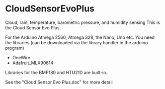 # CloudSensorEvoPlus
Cloud, rain, temperature, barometric pressure, and humidity sensing
This is the Cloud Sensor Evo Plus.

For the Arduino Atmega 2560, Atmega 328, the Nano, Uno etc.
You need the libraries (can be downloaded via the library handler in the arduino program)
- OneWire
- Adafruit_MLX90614

Libraries for the BMP180 and HTU21D are built-in.

See the "Cloud Sensor Evo Plus.doc" for more detail
